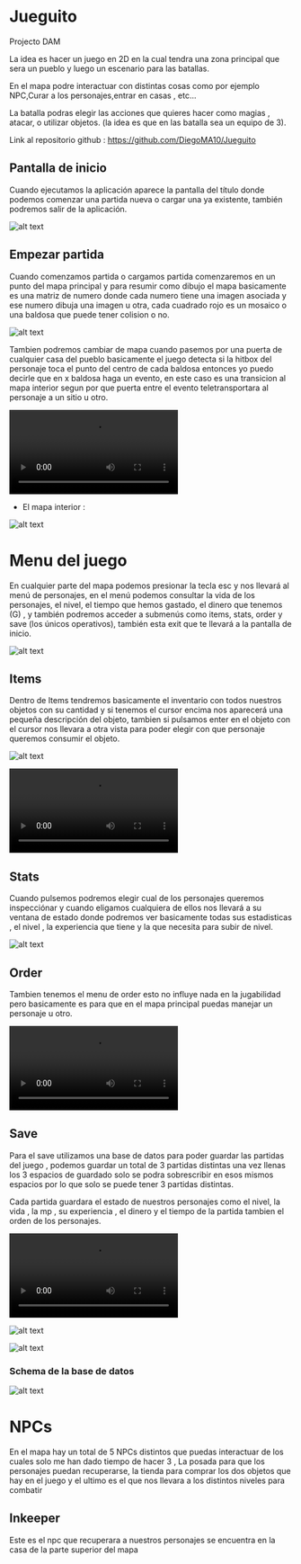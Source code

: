 # Jueguito
Projecto DAM

La idea es hacer un juego en 2D en la cual tendra una zona principal que sera un pueblo y luego un escenario para las batallas.

En el mapa podre interactuar con distintas cosas como por ejemplo NPC,Curar a los personajes,entrar en casas , etc...

La batalla podras elegir las acciones que quieres hacer como magias , atacar, o utilizar objetos. (la idea es que en las batalla sea un equipo de 3).

Link al repositorio github : https://github.com/DiegoMA10/Jueguito

## Pantalla de inicio

Cuando ejecutamos la aplicación aparece la pantalla del título donde podemos comenzar una partida nueva o cargar una ya existente, también podremos salir de la aplicación.

![alt text](imagenes/titleScreen.png)


## Empezar partida

Cuando comenzamos partida o cargamos partida comenzaremos en un punto del mapa principal
y para resumir como dibujo el mapa basicamente es una matriz de numero donde cada numero tiene una imagen asociada y ese numero dibuja una imagen u otra, cada cuadrado rojo es un mosaico o una baldosa que puede tener colision o no.

![alt text](imagenes/mapa.png)

Tambien podremos cambiar de mapa cuando pasemos por una puerta de cualquier casa del pueblo basicamente el juego detecta si la hitbox del personaje toca el punto del centro de cada baldosa 
entonces yo puedo decirle que en x baldosa haga un evento, en este caso es una transicion al mapa interior segun por que puerta entre el evento teletransportara al personaje a un sitio u otro.

<video controls src="imagenes/transicionMapaInt.mp4" title="Title"></video>

- El mapa interior : 

![alt text](imagenes/mapaInterior.png)

# Menu del juego

En cualquier parte del mapa podemos presionar la tecla esc y nos llevará al menú de personajes, en el menú podemos consultar la vida de los personajes, el nivel, el tiempo que hemos gastado, el dinero que tenemos (G) , y también podremos acceder a submenús como items, stats, order y save (los únicos operativos), también esta exit que te llevará a la pantalla de inicio.

![alt text](imagenes/menu.png)

## Items

Dentro de Items tendremos basicamente el inventario con todos nuestros objetos con su cantidad y si tenemos el cursor encima nos aparecerá una pequeña descripción del objeto, tambien si pulsamos enter en el objeto con el cursor nos llevara a otra vista para poder elegir con que personaje queremos consumir el objeto.
 
 ![alt text](imagenes/items.png)

 <video controls src="imagenes/itemsUse.mp4" title="Title"></video>

 ## Stats

Cuando pulsemos podremos elegir cual de los personajes queremos inspecciónar y cuando eligamos cualquiera de ellos nos llevará a su ventana de estado donde podremos ver basicamente todas sus estadisticas , el nivel , la experiencia que tiene y la que necesita para subir de nivel.
 
 ![alt text](imagenes/stats.png)

 ## Order

 Tambien tenemos el menu de order esto no influye nada en la jugabilidad pero basicamente es para que en el mapa principal puedas manejar un personaje u otro.
 
 <video controls src="imagenes/order.mp4" title="Title"></video>


 ## Save 

Para el save utilizamos una base de datos para poder guardar las partidas del juego , podemos guardar un total de 3 partidas distintas una vez llenas los 3 espacios de guardado solo se podra sobrescribir en esos mismos espacios por lo que solo se puede tener 3 partidas distintas.

Cada partida guardara el estado de nuestros personajes como el nivel, la vida , la mp , su experiencia , el dinero y el tiempo de la partida tambien el orden de los personajes.



<video controls src="imagenes/save.mp4" title="Title"></video>

![alt text](imagenes/save.png)

![alt text](imagenes/save2.png)

### Schema de la base de datos 

![alt text](imagenes/database.png)

# NPCs

En el mapa hay un total de 5 NPCs distintos que puedas interactuar de los cuales solo me han dado tiempo de hacer 3 , La posada para que los personajes puedan recuperarse, la tienda para comprar los dos objetos que hay en el juego y el ultimo es el que nos llevara a los distintos niveles para combatir 


## Inkeeper

Este es el npc que recuperara a nuestros personajes se encuentra en la casa de la parte superior del mapa